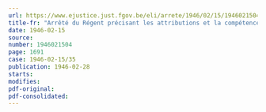 ```yaml
---
url: https://www.ejustice.just.fgov.be/eli/arrete/1946/02/15/1946021504/justel
title-fr: "Arrêté du Régent précisant les attributions et la compétence du collège des experts médicaux créé par la loi du 2 novembre 1938"
date: 1946-02-15
source:
number: 1946021504
page: 1691
case: 1946-02-15/35
publication: 1946-02-28
starts:
modifies:
pdf-original:
pdf-consolidated:
---
```


